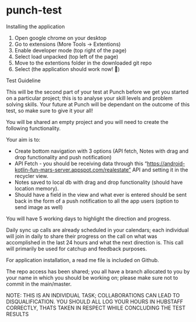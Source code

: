 # punch-test



Installing the application

1. Open google chrome on your desktop
2. Go to extensions (More Tools -> Extentions)
3. Enable developer mode (top right of the page)
4. Select load unpacked (top left of the page)
5. Move to the extentions folder in the downloaded git repo
6. Select (the application should work now! 🥳)

Test Guideline

This will be the second part of your test at Punch before we get you started on a particular project; this is to analyse your skill levels and problem solving skills. Your future at Punch will be dependant on the outcome of this test, so make sure to give it your all!

You will be shared an empty project and you will need to create the following functionality. 

Your aim is to:
* Create bottom navigation with 3 options (API fetch, Notes with drag and drop functionality and push notification)
* API Fetch - you should be receiving data through this “https://android-kotlin-fun-mars-server.appspot.com/realestate” API and setting it in the recycler view.
* Notes saved to local db with drag and drop functionality (should have location memory).
* Should have a field in the view and what ever is entered should be sent back in the form of a push notification to all the app users (option to send image as well)

You will have 5 working days to highlight the direction and progress.

Daily sync up calls are already scheduled in your calendars; each individual will join in daily to share their progress on the call on what was accomplished in the last 24 hours and what the next direction is. This call will primarily be used for catchup and feedback purposes.

For application installation, a read me file is included on Github.

The repo access has been shared; you all have a branch allocated to you by your name in which you should be working on; please make sure not to commit in the main/master.

NOTE: 
THIS IS AN INDIVIDUAL TASK; COLLABORATIONS CAN LEAD TO DISQUALIFICATION.
YOU SHOULD ALL LOG YOUR HOURS IN HUBSTAFF CORRECTLY, THATS TAKEN IN RESPECT WHILE CONCLUDING THE TEST RESULTS
